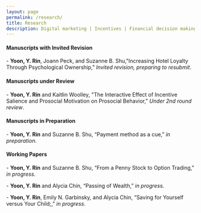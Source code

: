 ```yaml
---
layout: page
permalink: /research/
title: Research
description: Digital marketing | Incentives | Financial decision making | Online payment
---
```


<h4> <strong>Manuscripts with Invited Revision</strong> </h4>
<p>
- <b>Yoon, Y. Rin</b>, Joann Peck, and Suzanne B. Shu,"Increasing Hotel Loyalty Through Psychological Ownership,"  <i>Invited revision, preparing to resubmit</i>.
</p>
<h4> Manuscripts under Review</strong> </h4>
<p>
- <b>Yoon, Y. Rin</b> and Kaitlin Woolley, "The Interactive Effect of Incentive Salience and Prosocial Motivation on Prosocial Behavior," <i>Under 2nd round review</i>.
   <!--- 1. [Abstract]({% link misc_pages/abstracts/2019_abstract_socspace.md %})---> 
   <!--- 2. What we made our Ps do: <a target="_blank" href="https://johnson.yul1.qualtrics.com/jfe/preview/previewId/3179a1e6-e7b6-446a-8c9f-8f9e184f3ad3/SV_7R5HQDCp5R46FTw/BL_eD5lDRgge4KQ0x8?Q_SurveyVersionID=current">demo1</a>, <a target="_blank" href="https://johnson.yul1.qualtrics.com/jfe/preview/previewId/3179a1e6-e7b6-446a-8c9f-8f9e184f3ad3/SV_7R5HQDCp5R46FTw/BL_3eIUIh36JBzryuN?Q_SurveyVersionID=current">demo2</a> ---> 
   <!--- 3. <a href="TBD">OSF</a>   ---> 
</p>
<h4> <strong>Manuscripts in Preparation</strong> </h4>
<p>
- <b>Yoon, Y. Rin</b> and Suzanne B. Shu, “Payment method as a cue,” <i>in preparation</i>.
</p>
<h4> <strong>Working Papers</strong> </h4>

<p>- <b>Yoon, Y. Rin</b> and Suzanne B. Shu, “From a Penny Stock to Option Trading,” <i>in progress</i>.</p>
<p>- <b>Yoon, Y. Rin</b> and Alycia Chin, “Passing of Wealth,” <i>in progress</i>.</p>
<p>- <b>Yoon, Y. Rin</b>, Emily N. Garbinsky, and Alycia Chin, “Saving for Yourself versus Your Child;,” <i>in progress</i>.</p>

<!--- <h3 class="year">{{2023}}</h3>--->
